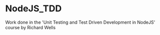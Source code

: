 # NodeJS_TDD
Work done in the 'Unit Testing and Test Driven Development in NodeJS' course by Richard Wells
